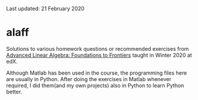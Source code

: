 Last updated: 21 February 2020

# alaff
Solutions to various homework questions or recommended exercises from [Advanced Linear Algebra: Foundations to Frontiers](https://courses.edx.org/courses/course-v1:UTAustinX+UT.ALA+1T2020/course/) taught in Winter 2020 at edX. 

Although Matlab has been used in the course, the programming files here are usually in Python. After doing the exercises in Matlab whenever required, I did them(and my own projects)  also in Python to learn Python better.

